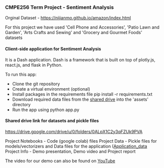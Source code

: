 ### CMPE256 Term Project - Sentiment Analysis

Orginal Dataset - https://nijianmo.github.io/amazon/index.html

For this project we have used 'Cell Phone and Accessories', 'Patio Lawn and Garden', 'Arts Crafts and Sewing' and 'Grocery and Gourmet Foods' datasets


#### Client-side application for Sentiment Analysis
It is a Dash application. Dash is a framework that is built on top of plotly.js, react.js, and flask in Python.

To run this app: <br>
- Clone the git repository
- Create a virtual environment (optional)
- Install packages in the requirements file pip install -r requirements.txt
- Download required data files from the [shared drive](https://drive.google.com/drive/u/0/folders/1PRx94Yd_cXOIVKuJN02b0pO_3ToEobV2) into the 'assets' directory
- Run the app using python app.py


#### Shared drive link for datasets and pickle files
https://drive.google.com/drive/u/0/folders/0ALpX1C2y3qFZUk9PVA

Project Notebooks - Code (google colab) files 
Project Data - Pickle files for models/vectorizers and Data files for the application ([Application_data]((https://drive.google.com/drive/u/0/folders/1PRx94Yd_cXOIVKuJN02b0pO_3ToEobV2))
Project Info - Demo presentation, Demo video and Project report

The video for our demo can also be found on [YouTube](https://youtu.be/4_-cGphili4)